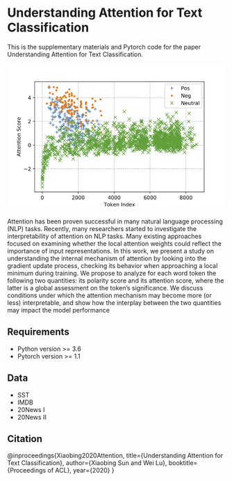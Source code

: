 # Understanding Attention for Text Classification
This is the supplementary materials and Pytorch code for the paper Understanding Attention for Text Classification.
<p align="center">
 <img src="imgs/sst_attn_score_d10_tanh.png" width="700"/>
</p>
Attention has been proven successful in many natural language processing (NLP) tasks. Recently, many researchers started to investigate the interpretability of attention on NLP tasks.
Many existing approaches focused on examining whether the local attention weights could
reflect the importance of input representations. In this work, we present a study on understanding the internal mechanism of attention by looking into the gradient update process,
checking its behavior when approaching a local minimum during training. We propose to
analyze for each word token the following two
quantities: its polarity score and its attention
score, where the latter is a global assessment
on the token’s significance. We discuss conditions under which the attention mechanism
may become more (or less) interpretable, and
show how the interplay between the two quantities may impact the model performance

## Requirements
* Python version >= 3.6
* Pytorch version >= 1.1

## Data
* SST
* IMDB
* 20News I
* 20News II

## Citation
@inproceedings{Xiaobing2020Attention,
  title={Understanding Attention for Text Classification},
  author={Xiaobing Sun and Wei Lu},
  booktitle={Proceedings of ACL},
  year={2020}
}

